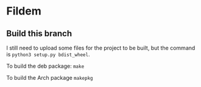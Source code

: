 # Fildem

## Build this branch

I still need to upload some files for the project to be built, but the command is `python3 setup.py bdist_wheel`.

To build the deb package: `make`

To build the Arch package `makepkg`
